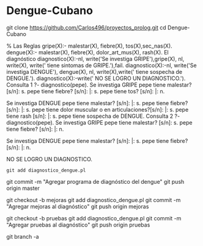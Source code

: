 # Dengue-Cubano

   git clone https://github.com/Carlos496/proyectos_prolog.git
   cd Dengue-Cubano 
   
% Las Reglas
gripe(X):- malestar(X), fiebre(X), tos(X),sec_nas(X).
dengue(X):- malestar(X), fiebre(X), dolor_art_mus(X), rash(X).
El diagnóstico 
diagnostico(X):-nl, write('Se investiga GRIPE'),gripe(X),
             nl, write(X), write(' tiene sintomas de GRIPE.'),fail.
diagnostico(X):-nl, write('Se investiga DENGUE'), dengue(X),
             nl, write(X),write(' tiene sospecha de DENGUE.').
diagnostico(X):-write(' NO SE LOGRO UN DIAGNOSTICO.').
Consulta 1
?- diagnostico(pepe).
Se investiga GRIPE
pepe tiene malestar? [s/n]: s.
pepe tiene fiebre? [s/n]: |: s.
pepe tiene tos? [s/n]: |: n.

Se investiga DENGUE
pepe tiene malestar? [s/n]: |: s.
pepe tiene fiebre? [s/n]: |: s.
pepe tiene dolor muscular o en articulaciones?[s/n]: |: s.
pepe tiene rash [s/n]: |: s.
pepe tiene sospecha de DENGUE.
Consulta 2
?- diagnostico(pepe).
Se investiga GRIPE
pepe tiene malestar? [s/n]: s.
pepe tiene fiebre? [s/n]: |: n.

Se investiga DENGUE
pepe tiene malestar? [s/n]: |: s.
pepe tiene fiebre? [s/n]: |: n.
 
NO SE LOGRO UN DIAGNOSTICO.

    git add diagnostico_dengue.pl
git commit -m "Agregar programa de diagnóstico del dengue"
git push origin master

git checkout -b mejoras
git add diagnostico_dengue.pl
git commit -m "Agregar mejoras al diagnóstico"
git push origin mejoras

git checkout -b pruebas 
git add diagnostico_dengue.pl
git commit -m "Agregar pruebas al diagnóstico"
git push origin pruebas

git branch -a



